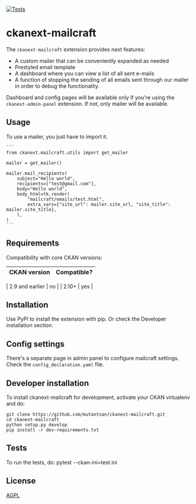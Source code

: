 [![Tests](https://github.com/mutantsan/ckanext-mailcraft/workflows/Tests/badge.svg?branch=main)](https://github.com/mutantsan/ckanext-mailcraft/actions)

# ckanext-mailcraft

The `ckanext-mailcraft` extension provides next features:
- A custom mailer that can be conveniently expanded as needed
- Prestyled email template
- A dashboard where you can view a list of all sent e-mails
- A function of stopping the sending of all emails sent through our mailer in order to debug the functionality.

Dashboard and config pages will be available only if you're using the `ckanext-admin-panel` extension. If not, only
mailer will be available.


## Usage
To use a mailer, you just have to import it.

    ```
    from ckanext.mailcraft.utils import get_mailer

    mailer = get_mailer()

    mailer.mail_recipients(
        subject="Hello world",
        recipients=["test@gmail.com"],
        body="Hello world",
        body_html=tk.render(
            "mailcraft/emails/test.html",
            extra_vars={"site_url": mailer.site_url, "site_title": mailer.site_title},
        ),
    )
    ```

## Requirements

Compatibility with core CKAN versions:

| CKAN version    | Compatible?   |
| --------------- | ------------- |

| 2.9 and earlier | no            |
| 2.10+           | yes           |


## Installation

Use PyPI to install the extension with pip. Or check the Developer installation section.


## Config settings

There's a separate page in admin panel to configure mailcraft settings. Check the `config_declaration.yaml` file. 


## Developer installation

To install ckanext-mailcraft for development, activate your CKAN virtualenv and
do:

    git clone https://github.com/mutantsan/ckanext-mailcraft.git
    cd ckanext-mailcraft
    python setup.py develop
    pip install -r dev-requirements.txt


## Tests

To run the tests, do:
    pytest --ckan-ini=test.ini


## License

[AGPL](https://www.gnu.org/licenses/agpl-3.0.en.html)
